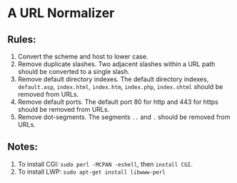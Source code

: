 # A URL Normalizer
## Rules:
1. Convert the scheme and host to lower case.
1. Remove duplicate slashes. Two adjacent slashes within a URL path should be converted to a single slash.
1. Remove default directory indexes. The default directory indexes, `default.asp`, `index.html`, `index.htm`, `index.php`, `index.shtml` should be removed from URLs.
1. Remove default ports. The default port 80 for http and 443 for https should be removed from URLs.
1. Remove dot-segments. The segments `..` and `.` should be removed from URLs.
## Notes:
1. To install CGI: `sudo perl -MCPAN -eshell`, then `install CGI`.
2. To install LWP: `sudo apt-get install libwww-perl`
